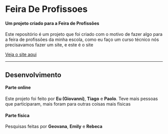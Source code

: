 # Feira De Profissoes

#### Um projeto criado para a Feira de Profissões

Este repositório é um projeto que foi criado com o motivo de fazer algo para a feira de profissões da minha escola, como eu faço um curso técnico nós precisavamos fazer um site, e este é o site

[Veja o site aqui](https://giovannieliasdarosa.github.io/Feira-De-Profissoes/)

---

## Desenvolvimento

#### Parte online

Este projeto foi feito por **Eu (Giovanni)**, **Tiago** e **Paolo**.
Teve mais pessoas que participaram, mais foram para outras coisas mais físicas

#### Parte física

Pesquisas feitas por **Geovana**, **Emily** e **Rebeca**
